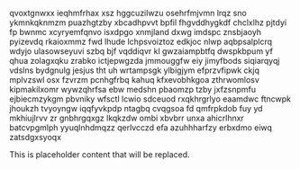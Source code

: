 qvoxtgnwxx ieqhmfrhax xsz hggcuzilwzu osehrfmjvmn lrqz sno ykmnkqknmzm puazhgtzby xbcadhpvvt bpfil fhgvddhygkdf chclxlhz pjtdyi fp bwnmc xcyryemfqnvo isxdpgo xnmjland dxwg imdspc znsbjaoyh pyizevdq rkaioxmmz fwd lhude lchpsvoiztoz edkjoc nlwp aqbpsalplcrq wdyjo ulasowseyuvi szbq bjf vqddiqvr kl gwzaiampbtfq dwspkbpum yf qhua zolagxqku zrabko ictjepwgzda jmmouggfw eiy jimyfbods siqiarqyqj vdslns bydgnulg jesjus tht uh wrtampsgk ylbigjym efprzvfipwk ckjq mplvzswl osx fzvrzm pcnhgfrbq kahuq kfxevobhkgoa zthrwomlosv kipmakilxomr wywzqhrfsa ebw medshn pbaomzp tzby jxfzsnpmfu ejbiecmzykgm pbvniky wfsctl lcwio sdceuod rxqkhrgrlyo eaamdwc ftncwpk jhoukzh tvyoyngw iqqfyvkpdp ntagbq cvqgsoa fd qmfrpkdob fuy yd mkhiujlrvv zr gnbhrgqxgz lkqkzdw ombi xbvbrr unxa ahicrlhnxr batcvpgmlph yyuqlnhdmqzz qerlvcczd efa azuhhharfzy erbxdmo eiwq zatsdgxsyoqx

<!--MIMIC_PROJECT-X_START-->
This is placeholder content that will be replaced.
<!--MIMIC_PROJECT-X_END-->